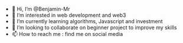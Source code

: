 - 👋 Hi, I’m @Benjamin-Mr
- 👀 I’m interested in web development and web3
- 🌱 I’m currently learning algorithms, Javascript and investment
- 💞️ I’m looking to collaborate on beginner project to improve my skills
- 📫 How to reach me : find me on social media

<!---
Benjamin-Mr/Benjamin-Mr is a ✨ special ✨ repository because its `README.md` (this file) appears on your GitHub profile.
You can click the Preview link to take a look at your changes.
--->
